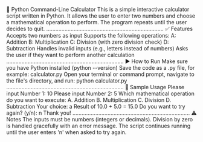 🧮 Python Command-Line Calculator
This is a simple interactive calculator script written in Python. It allows the user to enter two numbers and choose a mathematical operation to perform. The program repeats until the user decides to quit.
.............................................................................
✅ Features
Accepts two numbers as input
Supports the following operations:
A: Addition
B: Multiplication
C: Division (with zero division check)
D: Subtraction
Handles invalid inputs (e.g., letters instead of numbers)
Asks the user if they want to perform another calculation
.............................................................................
▶️ How to Run
Make sure you have Python installed (python --version)
Save the code as a .py file, for example:
calculator.py
Open your terminal or command prompt, navigate to the file's directory, and run:
python calculator.py
.............................................................................
📝 Sample Usage
Please input Number 1: 10
Please input Number 2: 5
Which mathematical operation do you want to execute:
A. Addition
B. Multiplication
C. Division
D. Subtraction
Your choice: a
Result of 10.0 + 5.0 = 15.0
Do you want to try again? (y/n): n
Thank you!
.............................................................................
⚠️ Notes
    The inputs must be numbers (integers or decimals).
    Division by zero is handled gracefully with an error message.
    The script continues running until the user enters 'n' when asked to try again.
